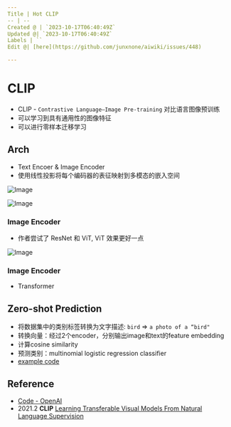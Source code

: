 ```yaml
---
Title | Hot CLIP
-- | --
Created @ | `2023-10-17T06:40:49Z`
Updated @| `2023-10-17T06:40:49Z`
Labels | ``
Edit @| [here](https://github.com/junxnone/aiwiki/issues/448)

---
```

# CLIP
- CLIP - `Contrastive Language–Image Pre-training` 对比语言图像预训练
- 可以学习到具有通用性的图像特征
- 可以进行零样本迁移学习



## Arch
- Text Encoer & Image Encoder
- 使用线性投影将每个编码器的表征映射到多模态的嵌入空间


![Image](https://github.com/junxnone/aiwiki/assets/2216970/99f459ce-b026-466e-a1b8-e46dfa7c38b1)




![Image](https://github.com/junxnone/aiwiki/assets/2216970/76ad9898-2d4f-4658-bfb6-8545923e2eaa)



### Image Encoder
- 作者尝试了 ResNet 和 ViT, ViT 效果更好一点



![Image](https://github.com/junxnone/aiwiki/assets/2216970/f3bd82fa-03d0-4368-b3b2-c6bdc318fc12)


### Image Encoder
- Transformer


## Zero-shot Prediction
- 将数据集中的类别标签转换为文字描述: `bird` => `a photo of a “bird"`
- 转换向量：经过2个encoder，分别输出image和text的feature embedding
- 计算cosine similarity
- 预测类别：multinomial logistic regression classifier
- [example code](https://github.com/openai/CLIP/blob/main/README.md#zero-shot-prediction)


## Reference
- [Code - OpenAI](https://github.com/OpenAI/CLIP)
- 2021.2 **CLIP** [Learning Transferable Visual Models From Natural Language Supervision](https://arxiv.org/abs/2103.00020)

